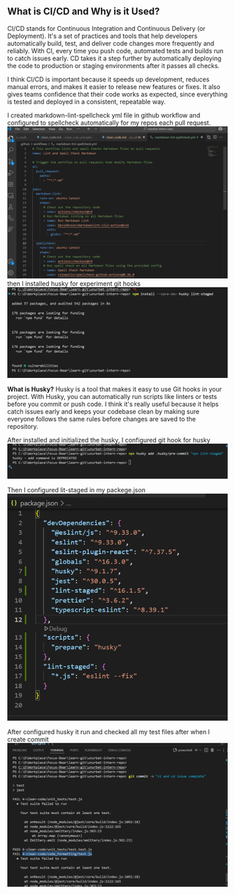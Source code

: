 
## What is CI/CD and Why is it Used?

CI/CD stands for Continuous Integration and Continuous Delivery (or Deployment). It's a set of practices and tools that help developers automatically build, test, and deliver code changes more frequently and reliably. With CI, every time you push code, automated tests and builds run to catch issues early. CD takes it a step further by automatically deploying the code to production or staging environments after it passes all checks.

I think CI/CD is important because it speeds up development, reduces manual errors, and makes it easier to release new features or fixes. It also gives teams confidence that their code works as expected, since everything is tested and deployed in a consistent, repeatable way.

I created markdown-lint-spellcheck yml file in github workflow and configured to spellcheck automatically for my repos each pull request.
![alt text](image.png)
then I installed husky for experiment git hooks
![alt text](image-1.png)

**What is Husky?**
Husky is a tool that makes it easy to use Git hooks in your project. With Husky, you can automatically run scripts like linters or tests before you commit or push code. I think it's really useful because it helps catch issues early and keeps your codebase clean by making sure everyone follows the same rules before changes are saved to the repository.

After installed and initialized the husky, I configured git hook for husky 
![alt text](image-2.png)

Then I configured lit-staged in my packege.json
![alt text](image-3.png)

After configured husky it run and checked all my test files after when I create commit 
![alt text](image-4.png)